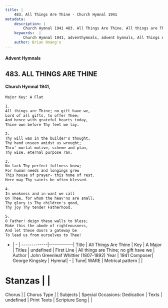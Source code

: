 ```yaml
---
title: |
    483. All Things Are Thine - Church Hymnal 1941
metadata:
    description: |
        Church Hymnal 1941 483. All Things Are Thine. All things are Thine; no gift have we, Lord of all gifts, to offer Thee; And hence with grateful hearts today, Thine own before Thy feet we lay. 
    keywords:  |
        Church Hymnal 1941, adventhymnals, advent hymnals, All Things Are Thine, All things are Thine; no gift have we. 
    author: Brian Onang'o
---
```


#### Advent Hymnals
## 483. ALL THINGS ARE THINE
####  Church Hymnal 1941,

```txt
Major Key: A Flat

1.
All things are Thine; no gift have we,
Lord of all gifts, to offer Thee;
And hence with grateful hearts today,
Thine own before Thy feet we lay.

2.
Thy will was in the builder's thought;
Thy hand unseen amidst us wrought;
Thro' mortal motive, scheme and plan,
Thy wise, eternal purpose ran.

3.
No lack Thy perfect fullness knew;
For human needs and longings grew
This house of prayer- this home of rest.
Here may Thy saints be often blessed.

4.
In weakness and in want we call
On Thee, for whom the heav'ns are small;
Thy glory is Thy children's good,
Thy joy Thy tender Fatherhood.

5.
O Father! deign these walls to bless;
Make this the abode of righteousness,
And let these doors a gateway be
To lead us from ourselves to Thee!

```

- |   -  |
-------------|------------|
Title | All Things Are Thine |
Key | A Major |
Titles | undefined |
First Line | All things are Thine; no gift have we |
Author | John Greenleaf Whittier (1807-1892)
Year | 1941
Composer| George Kingsley |
Hymnal|  - |
Tune| WARE |
Metrical pattern | |
# Stanzas |  |
Chorus |  |
Chorus Type |  |
Subjects | Special Occasions: Dedication |
Texts | undefined |
Print Texts | 
Scripture Song |  |
    
